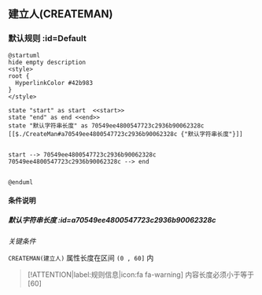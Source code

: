 ## 建立人(CREATEMAN) <!-- {docsify-ignore-all} -->

   

### 默认规则 :id=Default

```plantuml
@startuml
hide empty description
<style>
root {
  HyperlinkColor #42b983
}
</style>

state "start" as start  <<start>>
state "end" as end <<end>>
state "默认字符串长度" as 70549ee4800547723c2936b90062328c [[$./CreateMan#a70549ee4800547723c2936b90062328c {"默认字符串长度"}]]


start --> 70549ee4800547723c2936b90062328c 
70549ee4800547723c2936b90062328c --> end 


@enduml
```

#### 条件说明

##### 默认字符串长度 :id=a70549ee4800547723c2936b90062328c


*关键条件*


`CREATEMAN(建立人)` 属性长度在区间 `(0 , 60]` 内

> [!ATTENTION|label:规则信息|icon:fa fa-warning]
> 内容长度必须小于等于[60]







